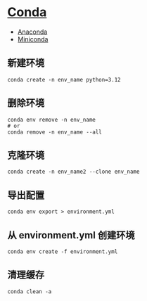 # [Conda](https://docs.conda.io/en/latest/)
- [Anaconda](https://www.anaconda.com/)
- [Miniconda](https://docs.conda.io/projects/miniconda/en/latest/)

## 新建环境

```shell
conda create -n env_name python=3.12
```

## 删除环境

```shell
conda env remove -n env_name
# or
conda remove -n env_name --all
```

## 克隆环境

```shell
conda create -n env_name2 --clone env_name
```

## 导出配置

```shell
conda env export > environment.yml
```

## 从 environment.yml 创建环境

```shell
conda env create -f environment.yml
```

## 清理缓存

```shell
conda clean -a
```
